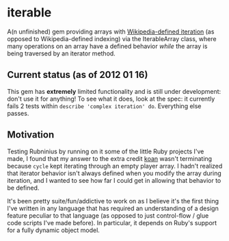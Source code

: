 iterable
========

A(n unfinished) gem providing arrays with [Wikipedia-defined iteration](http://en.wikipedia.org/wiki/Iterator#Contrasting_with_indexing) (as opposed to Wikipedia-defined indexing) via the IterableArray class, where many operations on an array have a defined behavior _while_ the array is being traversed by an iterator method.

Current status (as of 2012 01 16)
---------------------------------

This gem has **extremely** limited functionality and is still under development: don't use it for anything! To see what it does, look at the spec: it currently fails 2 tests within `describe 'complex iteration' do`. Everything else passes.

Motivation
----------

Testing Rubninius by running on it some of the little Ruby projects I've made, I found that my answer to the extra credit [koan](http://rubykoans.com) wasn't terminating because `cycle` kept iterating through an empty player array. I hadn't realized that iterator behavior isn't always defined when you modify the array during iteration, and I wanted to see how far I could get in allowing that behavior to be defined.

It's been pretty suite/fun/addictive to work on as I believe it's the first thing I've written in any language that has required an understanding of a design feature peculiar to that language (as opposed to just control-flow / glue code scripts I've made before). In particular, it depends on Ruby's support for a fully dynamic object model.

